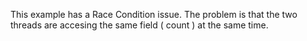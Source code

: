 This example has a Race Condition issue. The problem is that the two threads are accesing the same field ( count ) at the same time.
